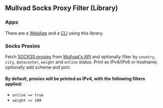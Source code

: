 ## Mullvad Socks Proxy Filter (Library)

### Apps

There are a [WebApp](https://crates.io/crates/mvs_web) and a [CLI](https://crates.io/crates/mvs_cli) using this library.

### Socks Proxies
Fetch [SOCKS5 proxies](https://mullvad.net/en/help/socks5-proxy/) from [Mullvad's API](https://api-relays.mullvad.net/network/v1-beta1/socks-proxies) and optionally filter by `country`, `city`, `datacenter`, `weight` and `online` status. Print as IPv4/IPv6 or hostname, optionally add scheme and port.

#### By default, proxies will be printed as IPv4, with the following filters applied:
- `online == true`
- `weight <= 100`